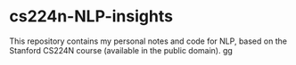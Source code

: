 # cs224n-NLP-insights
This repository contains my personal notes and code for NLP, based on the Stanford CS224N course (available in the public domain).
gg